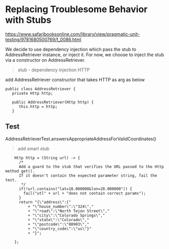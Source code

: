 # Replacing Troublesome Behavior with Stubs

https://www.safaribooksonline.com/library/view/pragmatic-unit-testing/9781680500769/f_0086.html

We decide to use dependency injection which pass the stub to AddressRetriever instance, or inject it.
For now, we choose to inject the stub via a constructor on AddressRetriever.

> stub - dependency injection HTTP

add AddressRetriever constructor that takes HTTP as arg as below

```
public class AddressRetriever {
   private Http http;

   public AddressRetriever(Http http) {
      this.http = http;
   }
```

## Test

AddressRetrieverTest.answersAppropriateAddressForValidCoordinates()

> add smart stub

```
    Http http = (String url) -> {
      /*
      Add a guard to the stub that verifies the URL passed to the Http method get().
      If it doesn't contain the expected parameter string, fail the test.
       */
      if(!url.contains("lat=18.000000&lon=28.000000")) {
        fail("utl" + url + "does not contain correct params");
      }
      return "{\"address\":{"
          + "\"house_number\":\"324\","
          + "\"road\":\"North Tejon Street\","
          + "\"city\":\"Colorado Springs\","
          + "\"state\":\"Colorado\","
          + "\"postcode\":\"80903\","
          + "\"country_code\":\"us\"}"
          + "}";

    };
```
